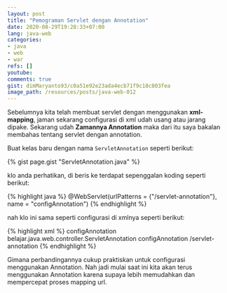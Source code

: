 ```yaml
---
layout: post
title: "Pemograman Servlet dengan Annotation"
date: 2020-08-29T19:28:33+07:00
lang: java-web
categories:
- java
- web
- war
refs: []
youtube: 
comments: true
gist: dimMaryanto93/c0a51e92e23ada4ecb71f9c18c803fea
image_path: /resources/posts/java-web-012
---
```


Sebelumnya kita telah membuat servlet dengan menggunakan **xml-mapping**, jaman sekarang configurasi di xml udah usang atau jarang dipake. Sekarang udah **Zamannya Annotation** maka dari itu saya bakalan membahas tentang servlet dengan annotation.

Buat kelas baru dengan nama `ServletAnnotation` seperti berikut:


{% gist page.gist "ServletAnnotation.java" %}

klo anda perhatikan, di beris ke  terdapat sepenggalan koding seperti berikut:

{% highlight java %}
@WebServlet(urlPatterns = {"/servlet-annotation"}, name = "configAnnotation")
{% endhighlight %}

nah klo ini sama seperti configurasi di xmlnya seperti berikut:

{% highlight xml %}
<servlet>
    <servlet-name>configAnnotation</servlet-name>
    <servlet-class>belajar.java.web.controller.ServletAnnotation</servlet-class>
</servlet>
<servlet-mapping>
    <servlet-name>configAnnotation</servlet-name>
    <url-pattern>/servlet-annotation</url-pattern>
</servlet-mapping>
{% endhighlight %}

Gimana perbandingannya cukup praktiskan untuk configurasi menggunakan Annotation. Nah jadi mulai saat ini kita akan terus menggunakan Annotation karena supaya lebih memudahkan dan mempercepat proses mapping url.